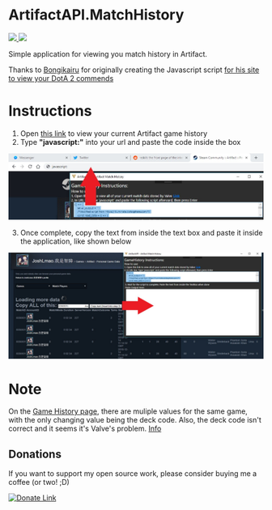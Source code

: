 <p align="center">
  <h1>ArtifactAPI.MatchHistory</h1>

  <a href="https://twitter.com/JoshLmao">
    <img src="https://img.shields.io/badge/twitter-JoshLmao-blue.svg?style=flat-square.svg"/>
  </a>
  <a href="https://github.com/JoshLmao/ArtifactAPI.NET/releases">
    <img src="https://img.shields.io/badge/release-v0.2-orange.svg?style=flat-square.svg"/>
  </a>
</p>

Simple application for viewing you match history in Artifact.

Thanks to [Bongikairu](https://github.com/bongikairu/illuminate) for originally creating the Javascript script [for his site to view your DotA 2 commends](https://illuminate.dotasphere.com/)

# Instructions

1. Open [this link](https://steamcommunity.com/my/gcpd/583950/?category=Games&amp;tab=MatchPlayers) to view your current Artifact game history
2. Type **"javascript:"** into your url and paste the code inside the box

![2_Img](/repo_assets/2.jpg)

3. Once complete, copy the text from inside the text box and paste it inside the application, like shown below

![3_Img](/repo_assets/3.jpg)


# Note

On the [Game History page](https://steamcommunity.com/my/gcpd/583950/?category=Games&amp;tab=MatchPlayers), there are muliple values for the same game, with the only changing value being the deck code. 
Also, the deck code isn't correct and it seems it's Valve's problem. [Info](https://twitter.com/JoshLmao/status/1072991524542132231)

## Donations

If you want to support my open source work, please consider buying me a coffee (or two! ;D)

[![Donate Link](https://www.paypalobjects.com/en_US/i/btn/btn_donateCC_LG.gif)](https://paypal.me/ijoshlmao)
